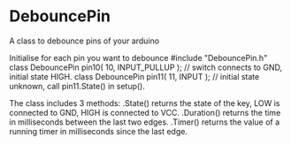 # DebouncePin

A class to debounce pins of your arduino

Initialise for each pin you want to debounce
  #include "DebouncePin.h"
  class DebouncePin pin10( 10, INPUT_PULLUP ); // switch connects to GND, initial state HIGH. 
  class DebouncePin pin11( 11, INPUT );        // initial state unknown, call pin11.State() in setup(). 

The class includes 3 methods: 
 .State() returns the state of the key, LOW is connected to GND, HIGH is connected to VCC.
 .Duration() returns the time in milliseconds between the last two edges.
 .Timer() returns the value of a running timer in milliseconds since the last edge.
